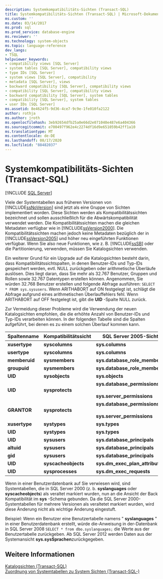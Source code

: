 ```yaml
---
description: Systemkompatibilitäts-Sichten (Transact-SQL)
title: Systemkompatibilitäts-Sichten (Transact-SQL) | Microsoft-Dokumentation
ms.custom: ''
ms.date: 03/14/2017
ms.prod: sql
ms.prod_service: database-engine
ms.reviewer: ''
ms.technology: system-objects
ms.topic: language-reference
dev_langs:
- TSQL
helpviewer_keywords:
- compatibility views [SQL Server]
- system tables [SQL Server], compatibility views
- type IDs [SQL Server]
- system views [SQL Server], compatibility
- metadata [SQL Server], views
- backward compatibility [SQL Server], compatibility views
- compatibility [SQL Server], compatibility views
- backward compatibility [SQL Server], system tables
- compatibility [SQL Server], system tables
- user IDs [SQL Server]
ms.assetid: 8e4624f5-9d36-4ce7-9c9e-1fe010fa2122
author: rothja
ms.author: jroth
ms.openlocfilehash: 3eb92654dfb25a0e66d2e071040e487e6a404366
ms.sourcegitcommit: e700497f962e4c2274df16d9e651059b42ff1a10
ms.translationtype: MT
ms.contentlocale: de-DE
ms.lasthandoff: 08/17/2020
ms.locfileid: "88482037"
---
```

# <a name="system-compatibility-views-transact-sql"></a>Systemkompatibilitäts-Sichten (Transact-SQL)
[!INCLUDE [SQL Server](../../includes/applies-to-version/sqlserver.md)]

  Viele der Systemtabellen aus früheren Versionen von [!INCLUDE[ssNoVersion](../../includes/ssnoversion-md.md)] sind jetzt als eine Gruppe von Sichten implementiert worden. Diese Sichten werden als Kompatibilitätssichten bezeichnet und sollen ausschließlich für die Abwärtskompatibilität verwendet werden. Die Kompatibilitätssichten machen die gleichen Metadaten verfügbar wie in [!INCLUDE[ssVersion2000](../../includes/ssversion2000-md.md)]. Die Kompatibilitätssichten machen jedoch keine Metadaten bezüglich der in [!INCLUDE[ssVersion2005](../../includes/ssversion2005-md.md)] und höher neu eingeführten Funktionen verfügbar. Wenn Sie also neue Funktionen, wie z. B. [!INCLUDE[ssSB](../../includes/sssb-md.md)] oder die Partitionierung, verwenden, müssen Sie Katalogsichten verwenden.  
  
 Ein weiterer Grund für ein Upgrade auf die Katalogsichten besteht darin, dass Kompatibilitätssichtspalten, in denen Benutzer-IDs und Typ-IDs gespeichert werden, evtl. NULL zurückgeben oder arithmetische Überläufe auslösen. Dies liegt daran, dass Sie mehr als 32.767 Benutzer, Gruppen und Rollen sowie 32.767 Datentypen erstellen können. Angenommen, Sie würden 32.768 Benutzer erstellen und folgende Abfrage ausführen: `SELECT * FROM sys.sysusers`. Wenn ARITHABORT auf ON festgelegt ist, schlägt die Abfrage aufgrund eines arithmetischen Überlauffehlers fehl. Wenn ARITHABORT auf OFF festgelegt ist, gibt die **UID** -Spalte NULL zurück.  
  
 Zur Vermeidung dieser Probleme wird die Verwendung der neuen Katalogsichten empfohlen, die die erhöhte Anzahl von Benutzer-IDs und Typ-IDs verarbeiten können. In der folgenden Tabelle sind die Spalten aufgeführt, bei denen es zu einem solchen Überlauf kommen kann.  
  
|Spaltenname|Kompatibilitätssicht|SQL Server 2005-Sicht|  
|-----------------|------------------------|--------------------------|  
|**xusertype**|**syscolumns**|**sys.columns**|  
|**usertype**|**syscolumns**|**sys.columns**|  
|**memberuid**|**sysmembers**|**sys.database_role_members**|  
|**groupuid**|**sysmembers**|**sys.database_role_members**|  
|**UID**|**sysobjects**|**sys.objects**|  
|**UID**|**sysprotects**|**sys.database_permissions**<br /><br /> **sys.server_permissions**|  
|**GRANTOR**|**sysprotects**|**sys.database_permissions**<br /><br /> **sys.server_permissions**|  
|**xusertype**|**systypes**|**sys.types**|  
|**UID**|**systypes**|**sys.types**|  
|**UID**|**sysusers**|**sys.database_principals**|  
|**altuid**|**sysusers**|**sys.database_principals**|  
|**gid**|**sysusers**|**sys.database_principals**|  
|**UID**|**syscacheobjects**|**sys.dm_exec_plan_attributes**|  
|**UID**|**sysprocesses**|**sys.dm_exec_requests**|  
  
 Wenn in einer Benutzerdatenbank auf Sie verwiesen wird, sind Systemtabellen, die in SQL Server 2000 (z. b. **syslanguages** oder **syscacheobjects**) als veraltet markiert wurden, nun an die Ansicht der Back Kompatibilität im **sys** -Schema gebunden. Da die SQL Server 2000-Systemtabellen für mehrere Versionen als veraltetet markiert wurden, wird diese Änderung nicht als wichtige Änderung eingestuft.  
  
 Beispiel: Wenn ein Benutzer eine Benutzertabelle namens " **syslanguages** " in einer Benutzerdatenbank erstellt, würde die-Anweisung in der-Datenbank in SQL Server 2008 `SELECT * from dbo.syslanguages;` die Werte aus der Benutzertabelle zurückgeben. Ab SQL Server 2012 werden Daten aus der Systemansicht **sys.sysSprachen**zurückgegeben.  
  
## <a name="see-also"></a>Weitere Informationen  
 [Katalogsichten &#40;Transact-SQL&#41;](../../relational-databases/system-catalog-views/catalog-views-transact-sql.md)   
 [Zuordnung von Systemtabellen zu System Sichten &#40;Transact-SQL-&#41;](../../relational-databases/system-tables/mapping-system-tables-to-system-views-transact-sql.md)  
  
  
